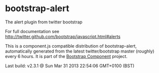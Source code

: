 # bootstrap-alert
The alert plugin from twitter bootstrap

For full documentation see http://twitter.github.com/bootstrap/javascript.html#alerts

This is a component.js compatible distribution of bootstrap-alert, automatically generated
from the latest twitter/bootstrap master (roughly) every 6 hours. It is part of the <a href="http://github.com/codemix/bootstrap-component">Bootstrap Component</a>
project.


Last build: v2.3.1 @ Sun Mar 31 2013 22:54:06 GMT+0100 (BST)
